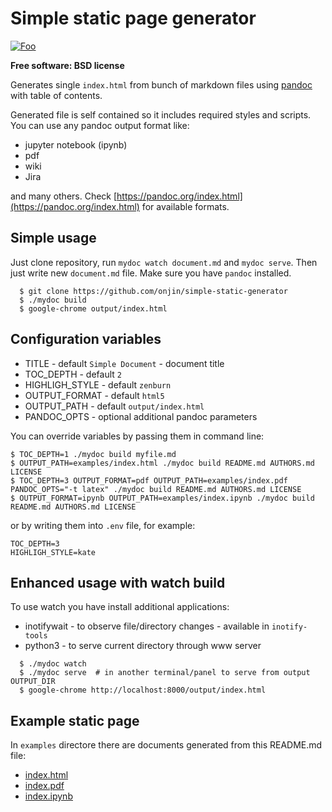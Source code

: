# Simple static page generator

[![Foo](https://img.shields.io/badge/license-New%20BSD-blue.svg)](https://github.com/onjin/simple-static-generator/blob/master/LICENSE)

**Free software: BSD license**

Generates single `index.html` from bunch of markdown files using [pandoc](https://pandoc.org) with table of contents.

Generated file is self contained so it includes required styles and scripts.
You can use any pandoc output format like:

 * jupyter notebook (ipynb)
 * pdf
 * wiki
 * Jira

 and many others. Check [https://pandoc.org/index.html](https://pandoc.org/index.html) for available formats.



## Simple usage

Just clone repository, run `mydoc watch document.md` and `mydoc serve`. Then just write new `document.md` file.
Make sure you have `pandoc` installed.


```
  $ git clone https://github.com/onjin/simple-static-generator
  $ ./mydoc build
  $ google-chrome output/index.html
```

## Configuration variables

 * TITLE - default `Simple Document` - document title
 * TOC_DEPTH - default `2`
 * HIGHLIGH_STYLE - default `zenburn`
 * OUTPUT_FORMAT - default `html5`
 * OUTPUT_PATH - default `output/index.html`
 * PANDOC_OPTS - optional additional pandoc parameters

You can override variables by passing them in command line:

```
$ TOC_DEPTH=1 ./mydoc build myfile.md
$ OUTPUT_PATH=examples/index.html ./mydoc build README.md AUTHORS.md LICENSE
$ TOC_DEPTH=3 OUTPUT_FORMAT=pdf OUTPUT_PATH=examples/index.pdf PANDOC_OPTS="-t latex" ./mydoc build README.md AUTHORS.md LICENSE
$ OUTPUT_FORMAT=ipynb OUTPUT_PATH=examples/index.ipynb ./mydoc build README.md AUTHORS.md LICENSE
```

or by writing them into `.env` file, for example:

```
TOC_DEPTH=3
HIGHLIGH_STYLE=kate
```

## Enhanced usage with watch build

To use watch you have install additional applications:

 * inotifywait - to observe file/directory changes - available in `inotify-tools`
 * python3 - to serve current directory through www server

```
  $ ./mydoc watch
  $ ./mydoc serve  # in another terminal/panel to serve from output OUTPUT_DIR
  $ google-chrome http://localhost:8000/output/index.html
```

## Example static page

In `examples` directore there are documents generated from this README.md file:

 * [index.html](http://htmlpreview.github.io/?https://github.com/onjin/simple-static-generator/blob/master/examples/index.html)
 * [index.pdf](https://github.com/onjin/simple-static-generator/blob/master/examples/index.pdf)
 * [index.ipynb](https://github.com/onjin/simple-static-generator/blob/master/examples/index.ipynb)
